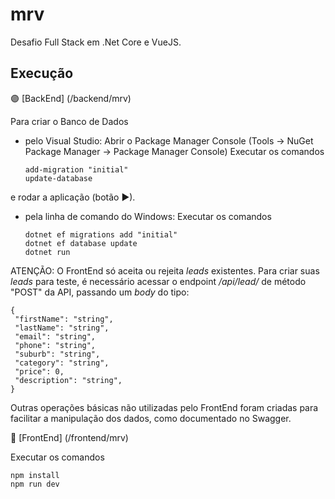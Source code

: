 # mrv

Desafio Full Stack em .Net Core e VueJS.

## Execução

🟣 [BackEnd] (/backend/mrv)

Para criar o Banco de Dados
- pelo Visual Studio:
  Abrir o Package Manager Console (Tools -> NuGet Package Manager -> Package Manager Console)
  Executar os comandos
  ```
  add-migration "initial"
  update-database
  ```
e rodar a aplicação (botão ▶).

- pela linha de comando do Windows:
  Executar os comandos
  ```
  dotnet ef migrations add "initial"
  dotnet ef database update
  dotnet run
  ```
  
ATENÇÃO: O FrontEnd só aceita ou rejeita _leads_ existentes. Para criar suas _leads_ para teste, é necessário acessar o endpoint _/api/lead/_ de método "POST" da API, passando um _body_ do tipo:

   ```
  {
    "firstName": "string",
    "lastName": "string",
    "email": "string",
    "phone": "string",
    "suburb": "string",
    "category": "string",
    "price": 0,
    "description": "string",
  }
  ```
  
 Outras operações básicas não utilizadas pelo FrontEnd foram criadas para facilitar a manipulação dos dados, como documentado no Swagger.


🔵 [FrontEnd] (/frontend/mrv)
 
 Executar os comandos
   ```
  npm install
  npm run dev
  ```
